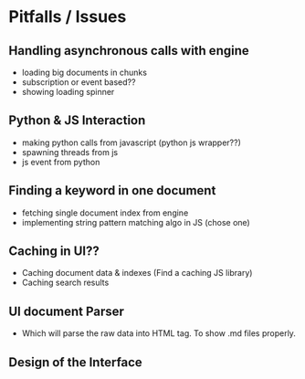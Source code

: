 # Pitfalls / Issues

## Handling asynchronous calls with engine

- loading big documents in chunks
- subscription or event based??
- showing loading spinner 

## Python & JS Interaction

- making python calls from javascript (python js wrapper??)
- spawning threads from js
- js event from python

## Finding a keyword in one document

- fetching single document index from engine
- implementing string pattern matching algo in JS (chose one)

## Caching in UI??

- Caching document data & indexes (Find a caching JS library)
- Caching search results 


## UI document Parser
- Which will parse the raw data into HTML tag. To show .md files properly.

## Design of the Interface


